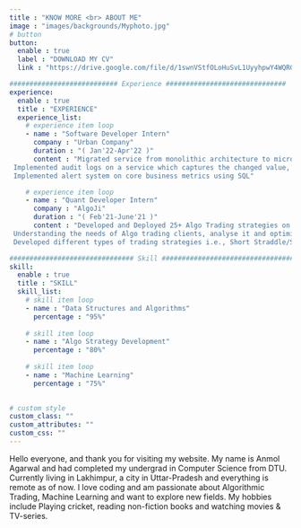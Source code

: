 ```yaml
---
title : "KNOW MORE <br> ABOUT ME"
image : "images/backgrounds/Myphoto.jpg"
# button
button:
  enable : true
  label : "DOWNLOAD MY CV"
  link : "https://drive.google.com/file/d/1swnVStfOLoHuSvL1UyyhpwY4WQRGH8LE/view?usp=sharing"

########################### Experience ##############################
experience:
  enable : true
  title : "EXPERIENCE"
  experience_list:
    # experience item loop
    - name : "Software Developer Intern"
      company : "Urban Company"
      duration : "( Jan'22-Apr'22 )"
      content : "Migrated service from monolithic architecture to microservices.
 Implemented audit logs on a service which captures the changed value, user id and timestamp.
 Implemented alert system on core business metrics using SQL"

    # experience item loop
    - name : "Quant Developer Intern"
      company : "AlgoJi"
      duration : "( Feb'21-June'21 )"
      content : "Developed and Deployed 25+ Algo Trading strategies on Excel/Python with ApiBridge. 
 Understanding the needs of Algo trading clients, analyse it and optimize algo flow and behaviour to improve performance and client experience.
 Developed different types of trading strategies i.e., Short Straddle/Strangle,Camarilla/Fibonacci/Gann Pivot Points, different Price Action techniques."

############################### Skill #################################
skill:
  enable : true
  title : "SKILL"
  skill_list:
    # skill item loop
    - name : "Data Structures and Algorithms"
      percentage : "95%"
      
    # skill item loop
    - name : "Algo Strategy Development"
      percentage : "80%"
      
    # skill item loop
    - name : "Machine Learning"
      percentage : "75%"
   

# custom style
custom_class: "" 
custom_attributes: "" 
custom_css: ""
---
```


Hello everyone, and thank you for visiting my website. My name is Anmol Agarwal and had completed my undergrad in Computer Science from DTU. Currently living in Lakhimpur, a city in Uttar-Pradesh and everything is remote as of now. I love coding and am passionate about Algorithmic Trading, Machine Learning and want to explore new fields. My hobbies include Playing cricket, reading non-fiction books and watching movies & TV-series.